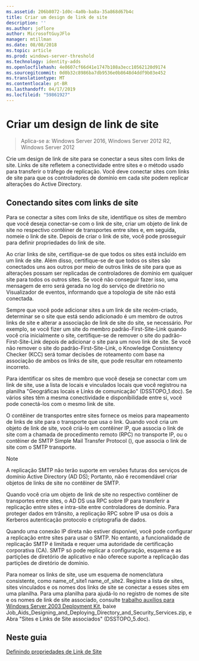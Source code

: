 ```yaml
---
ms.assetid: 206b8072-1d0c-4a0b-ba8a-35a868d67b4c
title: Criar um design de link de site
description: ''
ms.author: joflore
author: MicrosoftGuyJFlo
manager: mtillman
ms.date: 08/08/2018
ms.topic: article
ms.prod: windows-server-threshold
ms.technology: identity-adds
ms.openlocfilehash: 4e0607cf66d41e1747b108a3ecc10562120d9174
ms.sourcegitcommit: 0d0b32c8986ba7db9536e0b8648d4ddf9b03e452
ms.translationtype: MT
ms.contentlocale: pt-BR
ms.lasthandoff: 04/17/2019
ms.locfileid: "59861927"
---
```

# <a name="creating-a-site-link-design"></a>Criar um design de link de site

>Aplica-se a: Windows Server 2016, Windows Server 2012 R2, Windows Server 2012

Crie um design de link de site para se conectar a seus sites com links de site. Links de site refletem a conectividade entre sites e o método usado para transferir o tráfego de replicação. Você deve conectar sites com links de site para que os controladores de domínio em cada site podem replicar alterações do Active Directory.  
  
## <a name="connecting-sites-with-site-links"></a>Conectando sites com links de site

Para se conectar a sites com links de site, identifique os sites de membro que você deseja conectar-se com o link de site, criar um objeto de link de site no respectivo contêiner de transportes entre sites e, em seguida, nomeie o link de site. Depois de criar o link de site, você pode prosseguir para definir propriedades do link de site.  
  
Ao criar links de site, certifique-se de que todos os sites está incluído em um link de site. Além disso, certifique-se de que todos os sites são conectados uns aos outros por meio de outros links de site para que as alterações possam ser replicadas de controladores de domínio em qualquer site para todos os outros sites. Se você não conseguir fazer isso, uma mensagem de erro será gerada no log do serviço de diretório no Visualizador de eventos, informando que a topologia de site não está conectada.  
  
Sempre que você pode adicionar sites a um link de site recém-criado, determinar se o site que está sendo adicionado é um membro de outros links de site e alterar a associação de link de site do site, se necessário. Por exemplo, se você fizer um site do membro padrão-First-Site-Link quando você cria inicialmente o site, certifique-se de remover o site do padrão-First-Site-Link depois de adicionar o site para um novo link de site. Se você não remover o site do padrão-First-Site-Link, o Knowledge Consistency Checker (KCC) será tomar decisões de roteamento com base na associação de ambos os links de site, que pode resultar em roteamento incorreto.  
  
Para identificar os sites de membro que você deseja se conectar com um link de site, use a lista de locais e vinculados locais que você registrou na planilha "Geográficas locais e Links de comunicação" (DSSTOPO_1.doc). Se vários sites têm a mesma conectividade e disponibilidade entre si, você pode conectá-los com o mesmo link de site.  
  
O contêiner de transportes entre sites fornece os meios para mapeamento de links de site para o transporte que usa o link. Quando você cria um objeto de link de site, você criá-lo em contêiner IP, que associa o link de site com a chamada de procedimento remoto (RPC) no transporte IP, ou o contêiner de SMTP Simple Mail Transfer Protocol (), que associa o link de site com o SMTP transporte.  
  
> [!NOTE]  
> A replicação SMTP não terão suporte em versões futuras dos serviços de domínio Active Directory (AD DS); Portanto, não é recomendável criar objetos de links de site no contêiner de SMTP.  
  
Quando você cria um objeto de link de site no respectivo contêiner de transportes entre sites, o AD DS usa RPC sobre IP para transferir a replicação entre sites e intra-site entre controladores de domínio. Para proteger dados em trânsito, a replicação RPC sobre IP usa os dois a Kerberos autenticação protocolo e criptografia de dados.  
  
Quando uma conexão IP direta não estiver disponível, você pode configurar a replicação entre sites para usar o SMTP. No entanto, a funcionalidade de replicação SMTP é limitada e requer uma autoridade de certificação corporativa (CA). SMTP só pode replicar a configuração, esquema e as partições de diretório de aplicativo e não oferece suporte a replicação das partições de diretório de domínio.  
  
Para nomear os links de site, use um esquema de nomenclatura consistente, como name_of_site1 name_of_site2. Registre a lista de sites, sites vinculados e os nomes dos links de site se conectar a esses sites em uma planilha. Para uma planilha para ajudá-lo no registro de nomes de site e os nomes de link de site associado, consulte [trabalho auxílios para Windows Server 2003 Deployment Kit](https://go.microsoft.com/fwlink/?LinkID=102558), baixe Job_Aids_Designing_and_Deploying_Directory_and_Security_Services.zip, e Abra "Sites e Links de Site associados" (DSSTOPO_5.doc).  
  
## <a name="in-this-guide"></a>Neste guia

[Definindo propriedades de Link de Site](Setting-Site-Link-Properties.md)  
